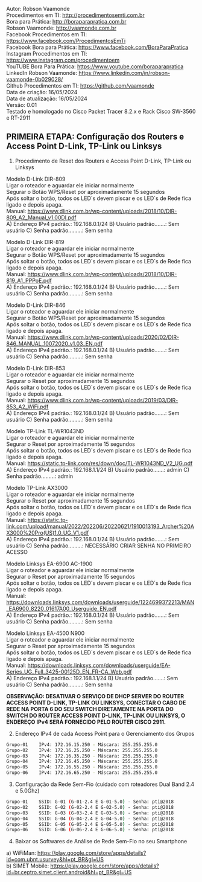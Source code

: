 Autor: Robson Vaamonde<br>
Procedimentos em TI: http://procedimentosemti.com.br<br>
Bora para Prática: http://boraparapratica.com.br<br>
Robson Vaamonde: http://vaamonde.com.br<br>
Facebook Procedimentos em TI: https://www.facebook.com/ProcedimentosEmTi<br>
Facebook Bora para Prática: https://www.facebook.com/BoraParaPratica<br>
Instagram Procedimentos em TI: https://www.instagram.com/procedimentoem<br>
YouTUBE Bora Para Prática: https://www.youtube.com/boraparapratica<br>
LinkedIn Robson Vaamonde: https://www.linkedin.com/in/robson-vaamonde-0b029028/<br>
Github Procedimentos em TI: https://github.com/vaamonde<br>
Data de criação: 16/05/2024<br>
Data de atualização: 16/05/2024<br>
Versão: 0.01<br>
Testado e homologado no Cisco Packet Tracer 8.2.x e Rack Cisco SW-3560 e RT-2911

## PRIMEIRA ETAPA: Configuração dos Routers e Access Point D-Link, TP-Link ou Linksys

01. Procedimento de Reset dos Routers e Access Point D-Link, TP-Link ou Linksys

  Modelo D-Link DIR-809<br>
  Ligar o roteador e aguardar ele iniciar normalmente<br>
  Segurar o Botão WPS/Reset por aproximadamente 15 segundos<br>
  Após soltar o botão, todos os LED´s devem piscar e os LED´s de Rede fica ligado e depois apaga.<br>
  Manual: https://www.dlink.com.br/wp-content/uploads/2018/10/DIR-809_A2_Manual_v1.00DI.pdf<br>
    A) Endereço IPv4 padrão.: 192.168.0.1/24
    B) Usuário padrão.......: Sem usuário
    C) Senha padrão.........: Sem senha

  Modelo D-Link DIR-819<br>
  Ligar o roteador e aguardar ele iniciar normalmente<br>
  Segurar o Botão WPS/Reset por aproximadamente 15 segundos<br>
  Após soltar o botão, todos os LED´s devem piscar e os LED´s de Rede fica ligado e depois apaga.<br>
  Manual: https://www.dlink.com.br/wp-content/uploads/2018/10/DIR-819_A1_PPPoE.pdf<br>
    A) Endereço IPv4 padrão.: 192.168.0.1/24
    B) Usuário padrão.......: Sem usuário
    C) Senha padrão.........: Sem senha

  Modelo D-Link DIR-846<br>
  Ligar o roteador e aguardar ele iniciar normalmente<br>
  Segurar o Botão WPS/Reset por aproximadamente 15 segundos<br>
  Após soltar o botão, todos os LED´s devem piscar e os LED´s de Rede fica ligado e depois apaga.<br>
  Manual: https://www.dlink.com.br/wp-content/uploads/2020/02/DIR-846_MANUAL_10072020_v1.03_EN.pdf<br>
    A) Endereço IPv4 padrão.: 192.168.0.1/24
    B) Usuário padrão.......: Sem usuário
    C) Senha padrão.........: Sem senha

  Modelo D-Link DIR-853<br>
  Ligar o roteador e aguardar ele iniciar normalmente<br>
  Segurar o Reset por aproximadamente 15 segundos<br>
  Após soltar o botão, todos os LED´s devem piscar e os LED´s de Rede fica ligado e depois apaga.<br>
  Manual: https://www.dlink.com.br/wp-content/uploads/2019/03/DIR-853_A2_WiFi.pdf<br>
    A) Endereço IPv4 padrão.: 192.168.0.1/24
    B) Usuário padrão.......: Sem usuário
    C) Senha padrão.........: Sem senha

  Modelo TP-Link TL-WR1043ND<br>
  Ligar o roteador e aguardar ele iniciar normalmente<br>
  Segurar o Reset por aproximadamente 15 segundos<br>
  Após soltar o botão, todos os LED´s devem piscar e os LED´s de Rede fica ligado e depois apaga.<br>
  Manual: https://static.tp-link.com/res/down/doc/TL-WR1043ND_V2_UG.pdf<br>
    A) Endereço IPv4 padrão.: 192.168.1.1/24
    B) Usuário padrão.......: admin
    C) Senha padrão.........: admin

  Modelo TP-Link AX3000<br>
  Ligar o roteador e aguardar ele iniciar normalmente<br>
  Segurar o Reset por aproximadamente 15 segundos<br>
  Após soltar o botão, todos os LED´s devem piscar e os LED´s de Rede fica ligado e depois apaga.<br>
  Manual: https://static.tp-link.com/upload/manual/2022/202206/20220621/1910013193_Archer%20AX3000%20Pro(US)1.0_UG_V1.pdf<br>
    A) Endereço IPv4 padrão.: 192.168.0.1/24
    B) Usuário padrão.......: Sem usuário
    C) Senha padrão.........: NECESSÁRIO CRIAR SENHA NO PRIMEIRO ACESSO

  Modelo Linksys EA-6900 AC-1900<br>
  Ligar o roteador e aguardar ele iniciar normalmente<br>
  Segurar o Reset por aproximadamente 15 segundos<br>
  Após soltar o botão, todos os LED´s devem piscar e os LED´s de Rede fica ligado e depois apaga.<br>
  Manual: https://downloads.linksys.com/downloads/userguide/1224699372213/MAN_EA6900_8220_01617A00_Userguide_EN.pdf<br>
    A) Endereço IPv4 padrão.: 192.168.0.1/24
    B) Usuário padrão.......: Sem usuário
    C) Senha padrão.........: Sem senha

  Modelo Linksys EA-4500 N900<br>
  Ligar o roteador e aguardar ele iniciar normalmente<br>
  Segurar o Reset por aproximadamente 15 segundos<br>
  Após soltar o botão, todos os LED´s devem piscar e os LED´s de Rede fica ligado e depois apaga.<br>
  Manual: https://downloads.linksys.com/downloads/userguide/EA-Series_UG_Full_3425-00125D_EN_FR-CA_Web.pdf<br>
    A) Endereço IPv4 padrão.: 192.168.1.1/24
    B) Usuário padrão.......: Sem usuário
    C) Senha padrão.........: Sem senha

**OBSERVAÇÃO: DESATIVAR O SERVIÇO DE DHCP SERVER DO ROUTER ACCESS POINT D-LINK, TP-LINK OU LINKSYS, CONECTAR O CABO DE REDE NA PORTA 6 DO SEU SWITCH DIRETAMENTE NA PORTA DO SWITCH DO ROUTER ACCESS POINT D-LINK, TP-LINK OU LINKSYS, O ENDEREÇO IPv4 SERÁ FORNECIDO PELO ROUTER CISCO 2911.**

02. Endereço IPv4 de cada Access Point para o Gerenciamento dos Grupos

```bash
Grupo-01	IPv4: 172.16.15.250 - Máscara: 255.255.255.0
Grupo-02	IPv4: 172.16.25.250 - Máscara: 255.255.255.0
Grupo-03	IPv4: 172.16.35.250 - Máscara: 255.255.255.0
Grupo-04	IPv4: 172.16.45.250 - Máscara: 255.255.255.0
Grupo-05	IPv4: 172.16.55.250 - Máscara: 255.255.255.0
Grupo-06	IPv4: 172.16.65.250 - Máscara: 255.255.255.0
```

03. Configuração da Rede Sem-Fio (cuidado com roteadores Dual Band 2.4 e 5.0Ghz)

```bash
Grupo-01    SSID: G-01 (G-01-2.4 E G-01-5.0) - Senha: pti@2018
Grupo-02    SSID: G-02 (G-02-2.4 E G-02-5.0) - Senha: pti@2018
Grupo-03    SSID: G-03 (G-03-2.4 E G-03-5.0) - Senha: pti@2018
Grupo-04    SSID: G-04 (G-04-2.4 E G-04-5.0) - Senha: pti@2018
Grupo-05    SSID: G-05 (G-05-2.4 E G-05-5.0) - Senha: pti@2018
Grupo-06    SSID: G-06 (G-06-2.4 E G-06-5.0) - Senha: pti@2018
```

04. Baixar os Softwares de Análise de Rede Sem-Fio no seu Smartphone

  a) WiFiMan: https://play.google.com/store/apps/details?id=com.ubnt.usurvey&hl=pt_BR&gl=US<br>
  b) SIMET Mobile: https://play.google.com/store/apps/details?id=br.ceptro.simet.client.android&hl=pt_BR&gl=US
